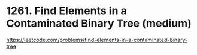 # 1261. Find Elements in a Contaminated Binary Tree (medium)

https://leetcode.com/problems/find-elements-in-a-contaminated-binary-tree
